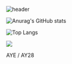 
![header](https://capsule-render.vercel.app/api?type=wave&color=auto&height=300&section=header&text=AY28&fontSize=90)

![Anurag's GitHub stats](https://github-readme-stats.vercel.app/api?username=eunsu28&&show_icons=true&theme=onedark)

![Top Langs](https://github-readme-stats.vercel.app/api/top-langs/?username=eunsu28&layout=compact)

<img src="https://img.shields.io/badge/Python-3766AB?style=flat-square&logo=Python&logoColor=white"/>

AYE / AY28
